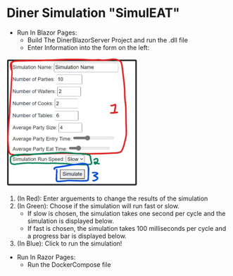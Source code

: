# Diner Simulation "SimulEAT"

* Run In Blazor Pages:
	* Build The DinerBlazorServer Project and run the .dll file
	* Enter Information into the form on the left:

<img src="./DinerBlazorServer/wwwroot/images/FormShot.jpg" width="300px"/>

1. (In Red): Enter arguements to change the results of the simulation
2. (In Green): Choose if the simulation will run fast or slow. 
	* If slow is chosen, the simulation takes one second per cycle and the simulation is displayed below.
	* If fast is chosen, the simulation takes 100 milliseconds per cycle and a progress bar is displayed below. 
3. (In Blue): Click to run the simulation!

* Run In Razor Pages:
	* Run the DockerCompose file

